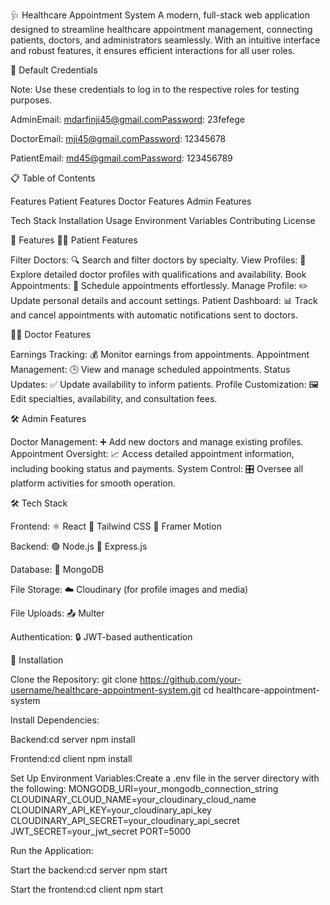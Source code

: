 🩺 Healthcare Appointment System
A modern, full-stack web application designed to streamline healthcare appointment management, connecting patients, doctors, and administrators seamlessly. With an intuitive interface and robust features, it ensures efficient interactions for all user roles.

🔑 Default Credentials

Note: Use these credentials to log in to the respective roles for testing purposes.


AdminEmail: mdarfinji45@gmail.comPassword: 23fefege

DoctorEmail: mji45@gmail.comPassword: 12345678

PatientEmail: md45@gmail.comPassword: 123456789



📋 Table of Contents

Features
Patient Features
Doctor Features
Admin Features


Tech Stack
Installation
Usage
Environment Variables
Contributing
License


🌟 Features
🧑‍⚕️ Patient Features

Filter Doctors: 🔍 Search and filter doctors by specialty.
View Profiles: 📄 Explore detailed doctor profiles with qualifications and availability.
Book Appointments: 📅 Schedule appointments effortlessly.
Manage Profile: ✏️ Update personal details and account settings.
Patient Dashboard: 📊 Track and cancel appointments with automatic notifications sent to doctors.

👨‍⚕️ Doctor Features

Earnings Tracking: 💰 Monitor earnings from appointments.
Appointment Management: 🕒 View and manage scheduled appointments.
Status Updates: ✅ Update availability to inform patients.
Profile Customization: 🖼️ Edit specialties, availability, and consultation fees.

🛠️ Admin Features

Doctor Management: ➕ Add new doctors and manage existing profiles.
Appointment Oversight: 📈 Access detailed appointment information, including booking status and payments.
System Control: 🎛️ Oversee all platform activities for smooth operation.


🛠 Tech Stack

Frontend: 
⚛️ React
🎨 Tailwind CSS
🎥 Framer Motion


Backend: 
🟢 Node.js
🚀 Express.js


Database: 
🍃 MongoDB


File Storage: 
☁️ Cloudinary (for profile images and media)


File Uploads: 
📤 Multer


Authentication: 🔒 JWT-based authentication


🚀 Installation

Clone the Repository:
git clone https://github.com/your-username/healthcare-appointment-system.git
cd healthcare-appointment-system


Install Dependencies:

Backend:cd server
npm install


Frontend:cd client
npm install




Set Up Environment Variables:Create a .env file in the server directory with the following:
MONGODB_URI=your_mongodb_connection_string
CLOUDINARY_CLOUD_NAME=your_cloudinary_cloud_name
CLOUDINARY_API_KEY=your_cloudinary_api_key
CLOUDINARY_API_SECRET=your_cloudinary_api_secret
JWT_SECRET=your_jwt_secret
PORT=5000


Run the Application:

Start the backend:cd server
npm start


Start the frontend:cd client
npm start




